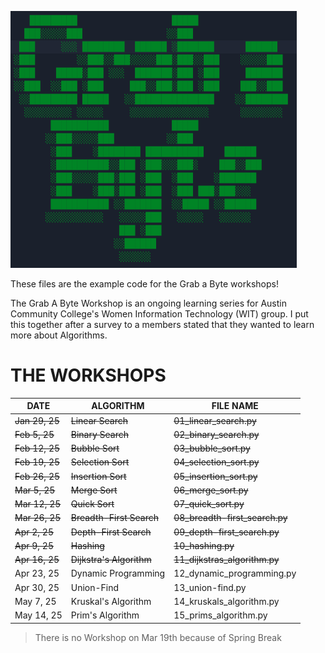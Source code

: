 ![GrabAByte Logo](GrabAByteLogo.png)

 These files are the example code for the Grab a Byte workshops!

 The Grab A Byte Workshop is an ongoing learning series for Austin Community College's Women Information Technology (WIT) group. 
 I put this together after a survey to a members stated that they wanted to learn more about Algorithms. 




# THE WORKSHOPS

| DATE | ALGORITHM | FILE NAME |
|------|-----------|-----------|
| ~~Jan 29, 25~~ | ~~Linear Search~~ | ~~01_linear_search.py~~ |
| ~~Feb  5, 25~~ | ~~Binary Search~~ | ~~02_binary_search.py~~ |
| ~~Feb 12, 25~~ | ~~Bubble Sort~~ | ~~03_bubble_sort.py~~ |
| ~~Feb 19, 25~~ | ~~Selection Sort~~ | ~~04_selection_sort.py~~ |
| ~~Feb 26, 25~~ | ~~Insertion Sort~~ | ~~05_insertion_sort.py~~ |
| ~~Mar  5, 25~~ | ~~Merge Sort~~ | ~~06_merge_sort.py~~ |
| ~~Mar 12, 25~~ | ~~Quick Sort~~ | ~~07_quick_sort.py~~ |
| ~~Mar 26, 25~~ | ~~Breadth-First Search~~ | ~~08_breadth-first_search.py~~ |
| ~~Apr  2, 25~~ | ~~Depth-First Search~~ | ~~09_depth-first_search.py~~ |
| ~~Apr  9, 25~~ | ~~Hashing~~ | ~~10_hashing.py~~ |
| ~~Apr 16, 25~~ | ~~Dijkstra's Algorithm~~ | ~~11_dijkstras_algorithm.py~~ |
| Apr 23, 25 | Dynamic Programming | 12_dynamic_programming.py |
| Apr 30, 25 | Union-Find | 13_union-find.py |
| May  7, 25 | Kruskal's Algorithm | 14_kruskals_algorithm.py |
| May 14, 25 | Prim's Algorithm | 15_prims_algorithm.py |
>There is no Workshop on Mar 19th because of Spring Break 
